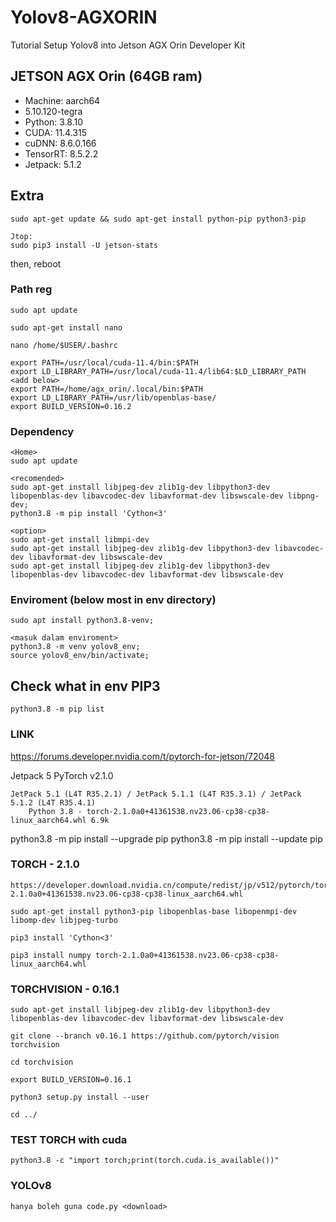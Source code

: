 # Yolov8-AGXORIN
Tutorial Setup Yolov8 into Jetson AGX Orin Developer Kit

## JETSON AGX Orin (64GB ram)
- Machine: aarch64 
- 5.10.120-tegra
- Python: 3.8.10
- CUDA: 11.4.315
- cuDNN: 8.6.0.166
- TensorRT: 8.5.2.2
- Jetpack: 5.1.2

## Extra
    sudo apt-get update && sudo apt-get install python-pip python3-pip

    Jtop:
    sudo pip3 install -U jetson-stats

then, reboot

### Path reg
    sudo apt update
    
    sudo apt-get install nano
    
    nano /home/$USER/.bashrc

    export PATH=/usr/local/cuda-11.4/bin:$PATH
    export LD_LIBRARY_PATH=/usr/local/cuda-11.4/lib64:$LD_LIBRARY_PATH
    <add below>
    export PATH=/home/agx_orin/.local/bin:$PATH
    export LD_LIBRARY_PATH=/usr/lib/openblas-base/
    export BUILD_VERSION=0.16.2
        
### Dependency
    <Home>
    sudo apt update

    <recomended>
    sudo apt-get install libjpeg-dev zlib1g-dev libpython3-dev libopenblas-dev libavcodec-dev libavformat-dev libswscale-dev libpng-dev;
    python3.8 -m pip install 'Cython<3'
    
    <option>
    sudo apt-get install libmpi-dev
    sudo apt-get install libjpeg-dev zlib1g-dev libpython3-dev libavcodec-dev libavformat-dev libswscale-dev
    sudo apt-get install libjpeg-dev zlib1g-dev libpython3-dev libopenblas-dev libavcodec-dev libavformat-dev libswscale-dev
    
### Enviroment (below most in env directory)
    sudo apt install python3.8-venv;
    
    <masuk dalam enviroment>
    python3.8 -m venv yolov8_env;
    source yolov8_env/bin/activate;

## Check what in env PIP3
    python3.8 -m pip list

### LINK
https://forums.developer.nvidia.com/t/pytorch-for-jetson/72048

Jetpack 5
PyTorch v2.1.0

    JetPack 5.1 (L4T R35.2.1) / JetPack 5.1.1 (L4T R35.3.1) / JetPack 5.1.2 (L4T R35.4.1)
        Python 3.8 - torch-2.1.0a0+41361538.nv23.06-cp38-cp38-linux_aarch64.whl 6.9k
python3.8 -m pip install --upgrade  pip
python3.8 -m pip install --update  pip

### TORCH - 2.1.0
    https://developer.download.nvidia.cn/compute/redist/jp/v512/pytorch/torch-2.1.0a0+41361538.nv23.06-cp38-cp38-linux_aarch64.whl

    sudo apt-get install python3-pip libopenblas-base libopenmpi-dev libomp-dev libjpeg-turbo
    
    pip3 install 'Cython<3'

    pip3 install numpy torch-2.1.0a0+41361538.nv23.06-cp38-cp38-linux_aarch64.whl

### TORCHVISION - 0.16.1
    sudo apt-get install libjpeg-dev zlib1g-dev libpython3-dev libopenblas-dev libavcodec-dev libavformat-dev libswscale-dev

    git clone --branch v0.16.1 https://github.com/pytorch/vision torchvision

    cd torchvision

    export BUILD_VERSION=0.16.1

    python3 setup.py install --user

    cd ../

### TEST TORCH with cuda

    python3.8 -c "import torch;print(torch.cuda.is_available())"

### YOLOv8
    hanya boleh guna code.py <download>
